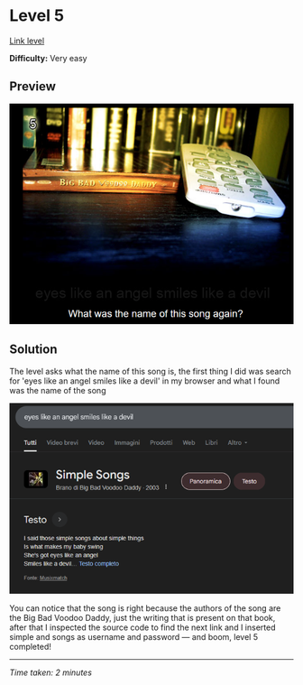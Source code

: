 # Level 5

[Link level](https://www.deathball.net/notpron/google/shestheoneforme.php)

**Difficulty:** Very easy

## Preview
![Level 5](../images/level5.png)

## Solution
The level asks what the name of this song is, the first thing I did was search for 'eyes like an angel smiles like a devil' in my browser and what I found was the name of the song

![Level 5 song](../images/level5_song.png)

You can notice that the song is right because the authors of the song are the Big Bad Voodoo Daddy, just the writing that is present on that book, after that I inspected the source code to find the next link and I inserted simple and songs as username and password — and boom, level 5 completed!

---


_Time taken: 2 minutes_
